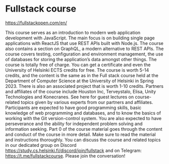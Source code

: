 # Fullstack course

https://fullstackopen.com/en/

This course serves as an introduction to modern web application development with JavaScript. The main focus is on building single page applications with ReactJS that use REST APIs built with Node.js. The course also contains a section on GraphQL, a modern alternative to REST APIs.
The course covers testing, configuration and environment management, the use of databases for storing the application’s data amongst other things.
The course is totally free of charge. You can get a certificate and even the University of Helsinki ECTS credits for free.
The course is worth 5-14 credits, and the content is the same as in the Full stack course held at the Department of Computer Science at the University of Helsinki in Spring 2023. There is also an associated project that is worth 1-10 credits.
Partners and affiliates of the course include Houston Inc, Terveystalo, Elisa, Unity Technologies and Konecranes. See here for guest lectures on course-related topics given by various experts from our partners and affiliates.
Participants are expected to have good programming skills, basic knowledge of web programming and databases, and to know the basics of working with the Git version-control system. You are also expected to have perseverance and the ability for independent problem solving and information seeking.
Part 0 of the course material goes through the content and conduct of the course in more detail. Make sure to read the material and instructions thoroughly.
You can discuss the course and related topics in our dedicated group on Discord https://study.cs.helsinki.fi/discord/join/fullstack and on Telegram: https://t.me/fullstackcourse. Please join the conversation!
